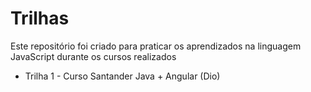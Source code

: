 # Trilhas

Este repositório foi criado para praticar os aprendizados na linguagem JavaScript durante os cursos realizados

- Trilha 1 - Curso Santander Java + Angular (Dio)
